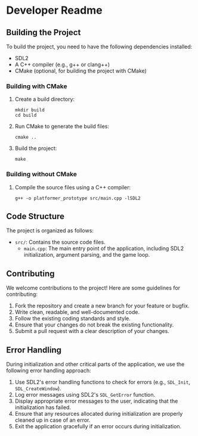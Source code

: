 # Developer Readme

## Building the Project

To build the project, you need to have the following dependencies installed:

- SDL2
- A C++ compiler (e.g., g++ or clang++)
- CMake (optional, for building the project with CMake)

### Building with CMake

1. Create a build directory:
   ```
   mkdir build
   cd build
   ```

2. Run CMake to generate the build files:
   ```
   cmake ..
   ```

3. Build the project:
   ```
   make
   ```

### Building without CMake

1. Compile the source files using a C++ compiler:
   ```
   g++ -o platformer_prototype src/main.cpp -lSDL2
   ```

## Code Structure

The project is organized as follows:

- `src/`: Contains the source code files.
  - `main.cpp`: The main entry point of the application, including SDL2 initialization, argument parsing, and the game loop.

## Contributing

We welcome contributions to the project! Here are some guidelines for contributing:

1. Fork the repository and create a new branch for your feature or bugfix.
2. Write clean, readable, and well-documented code.
3. Follow the existing coding standards and style.
4. Ensure that your changes do not break the existing functionality.
5. Submit a pull request with a clear description of your changes.

## Error Handling

During initialization and other critical parts of the application, we use the following error handling approach:

1. Use SDL2's error handling functions to check for errors (e.g., `SDL_Init`, `SDL_CreateWindow`).
2. Log error messages using SDL2's `SDL_GetError` function.
3. Display appropriate error messages to the user, indicating that the initialization has failed.
4. Ensure that any resources allocated during initialization are properly cleaned up in case of an error.
5. Exit the application gracefully if an error occurs during initialization.
